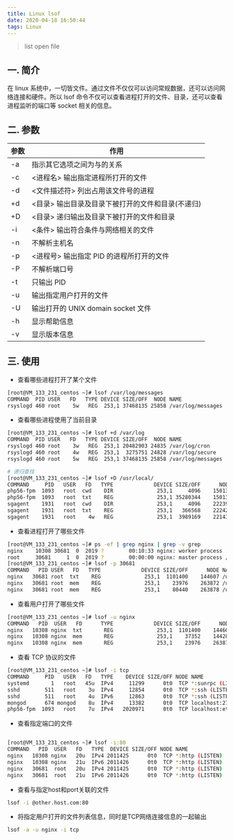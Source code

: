```yaml
---
title: Linux lsof
date: 2020-04-18 16:50:44
tags: Linux
---
```

> list open file

<!-- more -->

## 一. 简介
在 linux 系统中，一切皆文件。通过文件不仅仅可以访问常规数据，还可以访问网络连接和硬件。所以 lsof 命令不仅可以查看进程打开的文件、目录，还可以查看进程监听的端口等 socket 相关的信息。

## 二. 参数

参数|作用
-|-
-a |指示其它选项之间为与的关系
-c |<进程名> 输出指定进程所打开的文件
-d |<文件描述符> 列出占用该文件号的进程
+d |<目录>  输出目录及目录下被打开的文件和目录(不递归)
+D| <目录>  递归输出及目录下被打开的文件和目录
-i |<条件>  输出符合条件与网络相关的文件
-n |不解析主机名
-p |<进程号> 输出指定 PID 的进程所打开的文件
-P |不解析端口号
-t |只输出 PID
-u |输出指定用户打开的文件
-U |输出打开的 UNIX domain socket 文件
-h |显示帮助信息
-v |显示版本信息

## 三. 使用

- 查看哪些进程打开了某个文件
```sh
[root@VM_133_231_centos ~]# lsof /var/log/messages
COMMAND  PID USER   FD   TYPE DEVICE SIZE/OFF  NODE NAME
rsyslogd 460 root    5w   REG  253,1 37468135 25858 /var/log/messages
```

- 查看哪些进程使用了当前目录
```sh
[root@VM_133_231_centos ~]# lsof +d /var/log         
COMMAND  PID USER   FD   TYPE DEVICE SIZE/OFF  NODE NAME
rsyslogd 460 root    3w   REG  253,1 20482903 24835 /var/log/cron
rsyslogd 460 root    4w   REG  253,1  3275751 24828 /var/log/secure
rsyslogd 460 root    5w   REG  253,1 37468135 25858 /var/log/messages

# 递归查找
[root@VM_133_231_centos ~]# lsof +D /usr/local/
COMMAND     PID   USER   FD   TYPE             DEVICE SIZE/OFF      NODE NAME
php56-fpm  1093   root  cwd    DIR              253,1     4096    150135 /usr/local/php56/sbin
php56-fpm  1093   root  txt    REG              253,1 35280344    150139 /usr/local/php56/sbin/php-fpm
sgagent    1931   root  cwd    DIR              253,1     4096    222398 /usr/local/qcloud/stargate
sgagent    1931   root  txt    REG              253,1   366568    222429 /usr/local/qcloud/stargate/sgagent64
sgagent    1931   root    4w   REG              253,1  3989169    221433 /usr/local/qcloud/stargate/logs/stargate.log

```


- 查看进程打开了哪些文件
```sh
[root@VM_133_231_centos ~]# ps -ef | grep nginx | grep -v grep
nginx    10308 30681  0  2019 ?        00:10:33 nginx: worker process
root     30681     1  0  2019 ?        00:00:00 nginx: master process /usr/sbin/nginx
[root@VM_133_231_centos ~]# lsof -p 30681
COMMAND   PID USER   FD   TYPE             DEVICE SIZE/OFF      NODE NAME
nginx   30681 root  txt    REG              253,1  1101400    144607 /usr/sbin/nginx
nginx   30681 root  mem    REG              253,1    23976    263872 /usr/lib64/perl5/vendor_perl/auto/nginx/nginx.so
nginx   30681 root  mem    REG              253,1    80440    263878 /usr/lib64/nginx/modules/ngx_stream_module.so

```

- 查看用户打开了哪些文件
```sh
[root@VM_133_231_centos ~]# lsof -u nginx
COMMAND   PID  USER   FD      TYPE             DEVICE SIZE/OFF      NODE NAME
nginx   10308 nginx  txt       REG              253,1  1101400    144607 /usr/sbin/nginx
nginx   10308 nginx  mem       REG              253,1    37352    144283 /usr/lib64/libnss_sss.so.2
nginx   10308 nginx  mem       REG              253,1    23976    263872 /usr/lib64/perl5/vendor_perl/auto/nginx/nginx.so
```

- 查看 TCP 协议的文件
```sh
[root@VM_133_231_centos ~]# lsof -i tcp  
COMMAND     PID   USER   FD   TYPE    DEVICE SIZE/OFF NODE NAME
systemd       1   root   45u  IPv4     11299      0t0  TCP *:sunrpc (LISTEN)
sshd        511   root    3u  IPv4     12854      0t0  TCP *:ssh (LISTEN)
sshd        511   root    4u  IPv6     12863      0t0  TCP *:ssh (LISTEN)
mongod      674 mongod    8u  IPv4     13382      0t0  TCP localhost:27017 (LISTEN)
php56-fpm  1093   root    7u  IPv4   2020971      0t0  TCP localhost:etlservicemgr (LISTEN)

```

- 查看指定端口的文件
```sh

[root@VM_133_231_centos ~]# lsof -i:80
COMMAND   PID  USER   FD   TYPE  DEVICE SIZE/OFF NODE NAME
nginx   10308 nginx   20u  IPv4 2011425      0t0  TCP *:http (LISTEN)
nginx   10308 nginx   21u  IPv6 2011426      0t0  TCP *:http (LISTEN)
nginx   30681  root   20u  IPv4 2011425      0t0  TCP *:http (LISTEN)
nginx   30681  root   21u  IPv6 2011426      0t0  TCP *:http (LISTEN)

```

- 查看与指定host和port关联的文件
```sh
lsof -i @other.host.com:80
```

- 将指定用户打开的文件列表信息，同时是TCP网络连接信息的一起输出
```sh
lsof -a -u nginx -i tcp
```